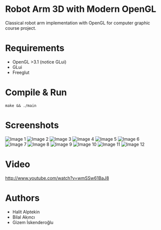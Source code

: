 # Robot Arm 3D with Modern OpenGL

Classical robot arm implementation with OpenGL for computer graphic course project. 

# Requirements

- OpenGL >3.1 (notice GLui)
- GLui
- Freeglut

# Compile & Run

    make && ./main
    
# Screenshots
![Image 1](images/project1.png)
![Image 2](images/project2.png)
![Image 3](images/project3.png)
![Image 4](images/project4.png)
![Image 5](images/project5.png)
![Image 6](images/project6.png)
![Image 7](images/project7.png)
![Image 8](images/project8.png)
![Image 9](images/project9.png)
![Image 10](images/project10.png)
![Image 11](images/project11.png)
![Image 12](images/project12.png)

# Video

http://www.youtube.com/watch?v=wmSSw61BaJ8

# Authors

- Halit Alptekin
- Bilal Akıncı
- Gizem İskenderoğlu
